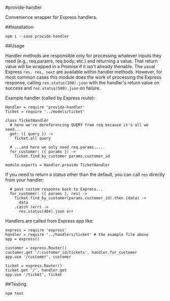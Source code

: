 #provide-handler

Convenience wrapper for Express handlers.

##Installation

`npm i --save provide-handler`

##Usage

Handler methods are responsible only for processing whatever inputs they need
(e.g., req.params, req.body, etc.) and returning a value. That return value will
be wrapped in a Promise if it isn't already thenable. The usual Express `res,
res, next` are available within handler methods. However, for most common cases
this module does the work of processing the Express response, calling
`res.status(200).json` with the handler's return value on success and
`res.status(500).json` on failure.

Example handler (called by Express route):
```
Handler = require 'provide-handler'
Ticket = require '../models/ticket'

class TicketHandler
  # here we're dereferencing QUERY from req because it's all we need...
  get: ({ query }) ->
    Ticket.all query

  # ...and here we only need req.params....
  for_customer: ({ params }) ->
    Ticket.find_by_customer params.customer_id

module.exports = Handler.provide TicketHandler
```

If you need to return a status other than the default, you can call `res`
directly from your handler:
```
  # pass custom response back to Express...
  for_customer: ({ params }, res) ->
    Ticket.find_by_customer(params.customer_id).then (data) ->
      data
    .catch (err) ->
      res.status(404).json err
```

Handlers are called from Express app like:
```
express = require 'express'
handler = require '../handlers/ticket' # the example file above
app = express()

customer = express.Router()
customer.get '/:customer_id/tickets', handler.for_customer
app.use '/customer', customer

ticket = express.Router()
ticket.get '/', handler.get
app.use '/ticket', ticket
```

##Testing

`npm test`
